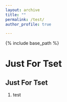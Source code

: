 ```yaml
---
layout: archive
title: ""
permalink: /test/
author_profile: true

---
```


{% include base_path %}


Just For Tset
===

Just For Tset
---
1.	test


